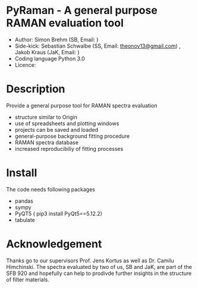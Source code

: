 # PyRaman - A general purpose RAMAN evaluation tool 
  - Author: Simon Brehm (SB, Email:  ) 
  - Side-kick: Sebastian Schwalbe (SS, Email: theonov13@gmail.com) , Jakob Kraus (JaK, Email: ) 
  - Coding language Python 3.0 
  - Licence: 
# Description
Provide a general purpose tool for RAMAN spectra evaluation
  - structure similar to Origin 
  - use of spreadsheets and plotting windows
  - projects can be saved and loaded
  - general-purpose background fitting procedure 
  - RAMAN spectra database 
  - increased reproducibiliy of fitting processes 
# Install 
The code needs following packages 
  - pandas 
  - sympy
  - PyQT5 ( pip3 install PyQt5==5.12.2) 
  - tabulate  
# Acknowledgement 
Thanks go to our supervisors Prof. Jens Kortus as well as Dr. Camilu Himchinski. 
The spectra evaluated by two of us, SB and JaK, are part of the SFB 920 
and hopefully can help to prodivde further insights in the structure of 
filter materials. 
